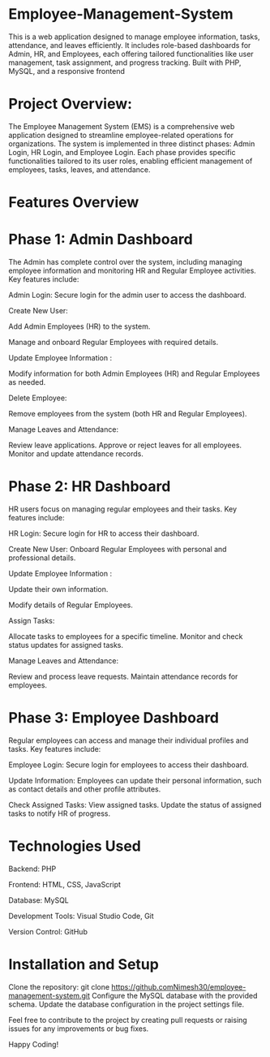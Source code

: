 # Employee-Management-System
 This is a web application designed to manage employee information, tasks, attendance, and leaves efficiently. It includes role-based dashboards for Admin, HR, and Employees, each offering tailored functionalities like user management, task assignment, and progress tracking. Built with PHP, MySQL, and a responsive frontend

# Project Overview:
The Employee Management System (EMS) is a comprehensive web application designed to streamline employee-related operations for organizations. The system is implemented in three distinct phases: Admin Login, HR Login, and Employee Login. Each phase provides specific functionalities tailored to its user roles, enabling efficient management of employees, tasks, leaves, and attendance.

# Features Overview
# Phase 1: Admin Dashboard
The Admin has complete control over the system, including managing employee information and monitoring HR and Regular Employee activities. Key features include:

Admin Login:
Secure login for the admin user to access the dashboard.

Create New User:

Add Admin Employees (HR) to the system. 

Manage and onboard Regular Employees with required details.

Update Employee Information :

Modify information for both Admin Employees (HR) and Regular Employees as needed.

Delete Employee:

Remove employees from the system (both HR and Regular Employees).

Manage Leaves and Attendance:

Review leave applications.
Approve or reject leaves for all employees.
Monitor and update attendance records.

# Phase 2: HR Dashboard
HR users focus on managing regular employees and their tasks. Key features include:

HR Login:
Secure login for HR to access their dashboard.

Create New User:
Onboard Regular Employees with personal and professional details.

Update Employee Information :

Update their own information.

Modify details of Regular Employees.

Assign Tasks:

Allocate tasks to employees for a specific timeline.
Monitor and check status updates for assigned tasks.

Manage Leaves and Attendance:

Review and process leave requests.
Maintain attendance records for employees.

# Phase 3: Employee Dashboard
Regular employees can access and manage their individual profiles and tasks. Key features include:

Employee Login:
Secure login for employees to access their dashboard.

Update Information:
Employees can update their personal information, such as contact details and other profile attributes.

Check Assigned Tasks:
View assigned tasks.
Update the status of assigned tasks to notify HR of progress.

# Technologies Used
Backend: PHP

Frontend: HTML, CSS, JavaScript

Database: MySQL

Development Tools: Visual Studio Code, Git

Version Control: GitHub

# Installation and Setup
Clone the repository:
git clone https://github.comNimesh30/employee-management-system.git
Configure the MySQL database with the provided schema.
Update the database configuration in the project settings file.

Feel free to contribute to the project by creating pull requests or raising issues for any improvements or bug fixes.

Happy Coding!


